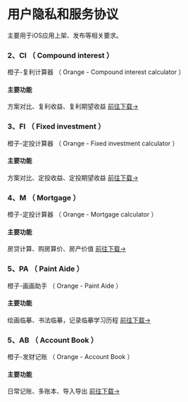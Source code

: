 # 用户隐私和服务协议
主要用于iOS应用上架、发布等相关要求。
### 2、CI （ Compound interest ）
橙子-复利计算器 （ Orange - Compound interest calculator ）
#### 主要功能
方案对比、复利收益、复利期望收益
[前往下载->](https://apps.apple.com/app/id1615745833)
### 3、FI （ Fixed investment ）
橙子-定投计算器 （ Orange - Fixed investment calculator ）
#### 主要功能
方案对比、定投收益、定投期望收益
[前往下载->](https://apps.apple.com/app/id1617445993)
### 4、M （ Mortgage ）
橙子-定投计算器 （ Orange - Mortgage calculator ）
#### 主要功能
房贷计算、购房算价、房产价值
[前往下载->](https://apps.apple.com/app/id1624218771)
### 5、PA （ Paint Aide ）
橙子-画画助手 （ Orange - Paint Aide ）
#### 主要功能
绘画临摹、书法临摹，记录临摹学习历程
[前往下载->](https://apps.apple.com/app/id1643542151)
### 5、AB （ Account Book ）
橙子-发财记账 （ Orange - Account Book ）
#### 主要功能
日常记账、多账本、导入导出
[前往下载->](https://apps.apple.com/app/id1663723658)
